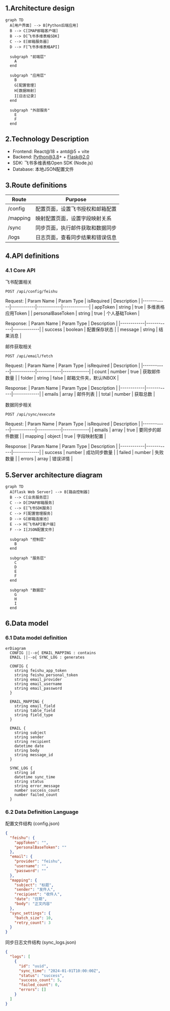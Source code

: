 ## 1.Architecture design

```mermaid
graph TD
  A[用户界面] --> B[Python后端应用]
  B --> C[IMAP邮箱客户端]
  B --> D[飞书多维表格SDK]
  C --> E[邮箱服务器]
  D --> F[飞书多维表格API]

  subgraph "前端层"
    A
  end

  subgraph "应用层"
    B
    G[配置管理]
    H[数据映射]
    I[日志记录]
  end

  subgraph "外部服务"
    E
    F
  end
```

## 2.Technology Description
- Frontend: React@18 + antd@5 + vite
- Backend: Python@3.8+ + Flask@2.0
- SDK: 飞书多维表格Open SDK (Node.js)
- Database: 本地JSON配置文件

## 3.Route definitions

| Route | Purpose |
|-------|----------|
| /config | 配置页面，设置飞书授权和邮箱配置 |
| /mapping | 映射配置页面，设置字段映射关系 |
| /sync | 同步页面，执行邮件获取和数据同步 |
| /logs | 日志页面，查看同步结果和错误信息 |

## 4.API definitions

### 4.1 Core API

飞书配置相关
```
POST /api/config/feishu
```

Request:
| Param Name | Param Type | isRequired | Description |
|------------|------------|------------|-------------|
| appToken | string | true | 多维表格应用Token |
| personalBaseToken | string | true | 个人基础Token |

Response:
| Param Name | Param Type | Description |
|------------|------------|-------------|
| success | boolean | 配置保存状态 |
| message | string | 结果消息 |

邮件获取相关
```
POST /api/email/fetch
```

Request:
| Param Name | Param Type | isRequired | Description |
|------------|------------|------------|-------------|
| count | number | true | 获取邮件数量 |
| folder | string | false | 邮箱文件夹，默认INBOX |

Response:
| Param Name | Param Type | Description |
|------------|------------|-------------|
| emails | array | 邮件列表 |
| total | number | 获取总数 |

数据同步相关
```
POST /api/sync/execute
```

Request:
| Param Name | Param Type | isRequired | Description |
|------------|------------|------------|-------------|
| emails | array | true | 要同步的邮件数据 |
| mapping | object | true | 字段映射配置 |

Response:
| Param Name | Param Type | Description |
|------------|------------|-------------|
| success | number | 成功同步数量 |
| failed | number | 失败数量 |
| errors | array | 错误详情 |

## 5.Server architecture diagram

```mermaid
graph TD
  A[Flask Web Server] --> B[路由控制器]
  B --> C[业务服务层]
  C --> D[IMAP邮箱服务]
  C --> E[飞书SDK服务]
  C --> F[配置管理服务]
  D --> G[邮箱连接池]
  E --> H[飞书API客户端]
  F --> I[JSON配置文件]

  subgraph "控制层"
    B
  end

  subgraph "服务层"
    C
    D
    E
    F
  end

  subgraph "数据层"
    G
    H
    I
  end
```

## 6.Data model

### 6.1 Data model definition

```mermaid
erDiagram
  CONFIG ||--o{ EMAIL_MAPPING : contains
  EMAIL ||--o{ SYNC_LOG : generates
  
  CONFIG {
    string feishu_app_token
    string feishu_personal_token
    string email_provider
    string email_username
    string email_password
  }
  
  EMAIL_MAPPING {
    string email_field
    string table_field
    string field_type
  }
  
  EMAIL {
    string subject
    string sender
    string recipient
    datetime date
    string body
    string message_id
  }
  
  SYNC_LOG {
    string id
    datetime sync_time
    string status
    string error_message
    number success_count
    number failed_count
  }
```

### 6.2 Data Definition Language

配置文件结构 (config.json)
```json
{
  "feishu": {
    "appToken": "",
    "personalBaseToken": ""
  },
  "email": {
    "provider": "feishu",
    "username": "",
    "password": ""
  },
  "mapping": {
    "subject": "标题",
    "sender": "发件人",
    "recipient": "收件人", 
    "date": "日期",
    "body": "正文内容"
  },
  "sync_settings": {
    "batch_size": 10,
    "retry_count": 3
  }
}
```

同步日志文件结构 (sync_logs.json)
```json
{
  "logs": [
    {
      "id": "uuid",
      "sync_time": "2024-01-01T10:00:00Z",
      "status": "success",
      "success_count": 5,
      "failed_count": 0,
      "errors": []
    }
  ]
}
```
